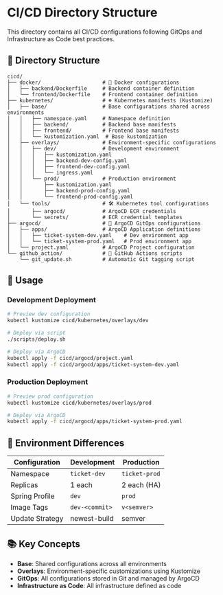 # CI/CD Directory Structure

This directory contains all CI/CD configurations following GitOps and Infrastructure as Code best practices.

## 📁 Directory Structure

```
cicd/
├── docker/                    # 🐳 Docker configurations
│   ├── backend/Dockerfile     # Backend container definition
│   └── frontend/Dockerfile    # Frontend container definition
├── kubernetes/                # ☸️ Kubernetes manifests (Kustomize)
│   ├── base/                  # Base configurations shared across environments
│   │   ├── namespace.yaml     # Namespace definition
│   │   ├── backend/           # Backend base manifests
│   │   ├── frontend/          # Frontend base manifests
│   │   └── kustomization.yaml  # Base kustomization
│   ├── overlays/              # Environment-specific configurations
│   │   ├── dev/               # Development environment
│   │   │   ├── kustomization.yaml
│   │   │   ├── backend-dev-config.yaml
│   │   │   ├── frontend-dev-config.yaml
│   │   │   └── ingress.yaml
│   │   └── prod/              # Production environment
│   │       ├── kustomization.yaml
│   │       ├── backend-prod-config.yaml
│   │       └── frontend-prod-config.yaml
│   └── tools/                 # 🛠️ Kubernetes tool configurations
│       ├── argocd/            # ArgoCD ECR credentials
│       └── secrets/           # ECR credential templates
├── argocd/                    # 🚢 ArgoCD GitOps configurations
│   ├── apps/                  # ArgoCD Application definitions
│   │   ├── ticket-system-dev.yaml    # Dev environment app
│   │   └── ticket-system-prod.yaml   # Prod environment app
│   └── project.yaml           # ArgoCD Project configuration
└── github_action/             # 🔄 GitHub Actions scripts
    └── git_update.sh          # Automatic Git tagging script
```

## 🎯 Usage

### Development Deployment
```bash
# Preview dev configuration
kubectl kustomize cicd/kubernetes/overlays/dev

# Deploy via script
./scripts/deploy.sh

# Deploy via ArgoCD
kubectl apply -f cicd/argocd/project.yaml
kubectl apply -f cicd/argocd/apps/ticket-system-dev.yaml
```

### Production Deployment
```bash
# Preview prod configuration
kubectl kustomize cicd/kubernetes/overlays/prod

# Deploy via ArgoCD
kubectl apply -f cicd/argocd/apps/ticket-system-prod.yaml
```

## 🔧 Environment Differences

| Configuration | Development | Production |
|---------------|-------------|------------|
| Namespace | `ticket-dev` | `ticket-prod` |
| Replicas | 1 each | 2 each (HA) |
| Spring Profile | `dev` | `prod` |
| Image Tags | `dev-<commit>` | `v<semver>` |
| Update Strategy | newest-build | semver |

## 📚 Key Concepts

- **Base**: Shared configurations across all environments
- **Overlays**: Environment-specific customizations using Kustomize
- **GitOps**: All configurations stored in Git and managed by ArgoCD
- **Infrastructure as Code**: All infrastructure defined as code
